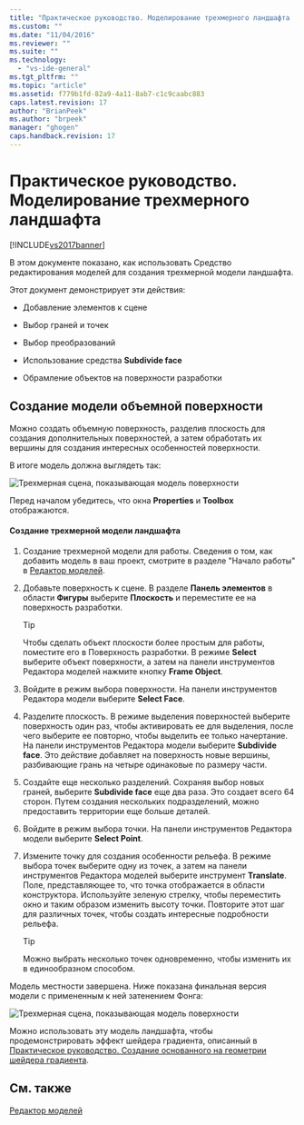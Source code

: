 ```yaml
---
title: "Практическое руководство. Моделирование трехмерного ландшафта | Microsoft Docs"
ms.custom: ""
ms.date: "11/04/2016"
ms.reviewer: ""
ms.suite: ""
ms.technology: 
  - "vs-ide-general"
ms.tgt_pltfrm: ""
ms.topic: "article"
ms.assetid: f779b1fd-82a9-4a11-8ab7-c1c9caabc883
caps.latest.revision: 17
author: "BrianPeek"
ms.author: "brpeek"
manager: "ghogen"
caps.handback.revision: 17
---
```

# Практическое руководство. Моделирование трехмерного ландшафта
[!INCLUDE[vs2017banner](../code-quality/includes/vs2017banner.md)]

В этом документе показано, как использовать Средство редактирования моделей для создания трехмерной модели ландшафта.  
  
 Этот документ демонстрирует эти действия:  
  
-   Добавление элементов к сцене  
  
-   Выбор граней и точек  
  
-   Выбор преобразований  
  
-   Использование средства **Subdivide face**  
  
-   Обрамление объектов на поверхности разработки  
  
## Создание модели объемной поверхности  
 Можно создать объемную поверхность, разделив плоскость для создания дополнительных поверхностей, а затем обработать их вершины для создания интересных особенностей поверхности.  
  
 В итоге модель должна выглядеть так:  
  
 ![Трехмерная сцена, показывающая модель поверхности](~/docs/designers/media/digit-terrain-model.png "Digit\-Terrain\-Model")  
  
 Перед началом убедитесь, что окна **Properties** и **Toolbox** отображаются.  
  
#### Создание трехмерной модели ландшафта  
  
1.  Создание трехмерной модели для работы.  Сведения о том, как добавить модель в ваш проект, смотрите в разделе "Начало работы" в [Редактор моделей](../designers/model-editor.md).  
  
2.  Добавьте поверхность к сцене.  В разделе **Панель элементов** в области **Фигуры** выберите **Плоскость** и переместите ее на поверхность разработки.  
  
    > [!TIP]
    >  Чтобы сделать объект плоскости более простым для работы, поместите его в Поверхность разработки.  В режиме **Select** выберите объект поверхности, а затем на панели инструментов Редактора моделей нажмите кнопку **Frame Object**.  
  
3.  Войдите в режим выбора поверхности.  На панели инструментов Редактора модели выберите **Select Face**.  
  
4.  Разделите плоскость.  В режиме выделения поверхностей выберите поверхность один раз, чтобы активировать ее для выделения, после чего выберите ее повторно, чтобы выделить ее только начертание.  На панели инструментов Редактора модели выберите **Subdivide face**.  Это действие добавляет на поверхность новые вершины, разбивающие грань на четыре одинаковые по размеру части.  
  
5.  Создайте еще несколько разделений.  Сохраняя выбор новых граней, выберите **Subdivide face** еще два раза.  Это создает всего 64 сторон.  Путем создания нескольких подразделений, можно предоставить территории еще больше деталей.  
  
6.  Войдите в режим выбора точки.  На панели инструментов Редактора модели выберите **Select Point**.  
  
7.  Измените точку для создания особенности рельефа.  В режиме выбора точек выберите одну из точек, а затем на панели инструментов Редактора моделей выберите инструмент **Translate**.  Поле, представляющее то, что точка отображается в области конструктора.  Используйте зеленую стрелку, чтобы переместить окно и таким образом изменить высоту точки.  Повторите этот шаг для различных точек, чтобы создать интересные подробности рельефа.  
  
    > [!TIP]
    >  Можно выбрать несколько точек одновременно, чтобы изменить их в единообразном способом.  
  
 Модель местности завершена.  Ниже показана финальная версия модели с примененным к ней затенением Фонга:  
  
 ![Трехмерная сцена, показывающая модель поверхности](~/docs/designers/media/digit-terrain-model.png "Digit\-Terrain\-Model")  
  
 Можно использовать эту модель ландшафта, чтобы продемонстрировать эффект шейдера градиента, описанный в [Практическое руководство. Создание основанного на геометрии шейдера градиента](../designers/how-to-create-a-geometry-based-gradient-shader.md).  
  
## См. также  
 [Редактор моделей](../designers/model-editor.md)